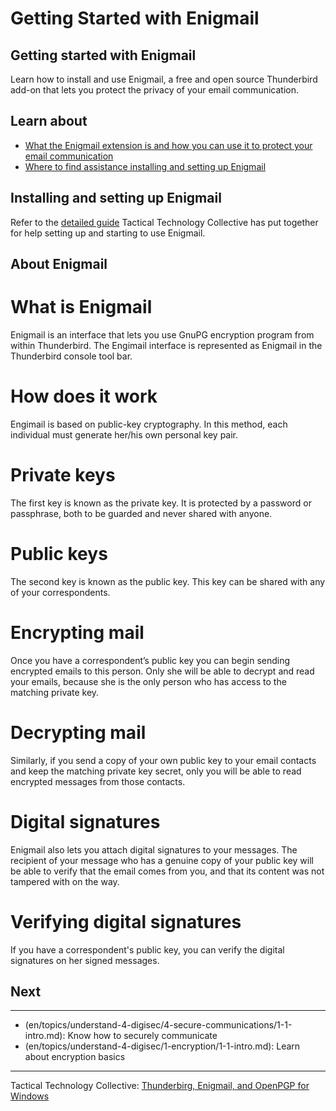 # Getting Started with Enigmail
## Getting started with Enigmail

Learn how to install and use Enigmail, a free and open source Thunderbird add-on that lets you protect the privacy of your email communication.



## Learn about

 - [What the Enigmail extension is and how you can use it to protect your email communication](en/topics/tool-3-enigmail/0-getting-started/3-1-learn.md)
 - [Where to find assistance installing and setting up Enigmail](en/topics/tool-3-enigmail/0-getting-started/3-2-learn.md)



## Installing and setting up Enigmail

Refer to the [detailed guide](https://securityinabox.org/en/guide/thunderbird/windows) Tactical Technology Collective has put together for help setting up and starting to use Enigmail.



## About Enigmail

# What is Enigmail
Enigmail is an interface that lets you use GnuPG encryption program from within Thunderbird. The Engimail interface is represented as Enigmail in the Thunderbird console tool bar.
<br>
# How does it work
Engimail is based on public-key cryptography. In this method, each individual must generate her/his own personal key pair.
<br>
# Private keys
The first key is known as the private key. It is protected by a password or passphrase, both to be guarded and never shared with anyone.
<br>
# Public keys
The second key is known as the public key. This key can be shared with any of your correspondents.
<br>
# Encrypting mail
Once you have a correspondent’s public key you can begin sending encrypted emails to this person. Only she will be able to decrypt and read your emails, because she is the only person who has access to the matching private key.
<br>
# Decrypting mail
Similarly, if you send a copy of your own public key to your email contacts and keep the matching private key secret, only you will be able to read encrypted messages from those contacts.
<br>
# Digital signatures
Enigmail also lets you attach digital signatures to your messages. The recipient of your message who has a genuine copy of your public key will be able to verify that the email comes from you, and that its content was not tampered with on the way.
<br>
# Verifying digital signatures
If you have a correspondent's public key, you can verify the digital signatures on her signed messages.



## Next

---
- (en/topics/understand-4-digisec/4-secure-communications/1-1-intro.md):  Know how to securely communicate
- (en/topics/understand-4-digisec/1-encryption/1-1-intro.md): Learn about encryption basics
---
Tactical Technology Collective: [Thunderbirg, Enigmail, and OpenPGP for Windows](https://securityinabox.org/en/guide/thunderbird/windows)



